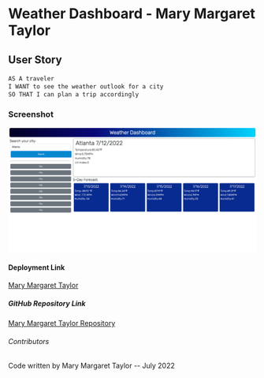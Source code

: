 # Weather Dashboard - Mary Margaret Taylor

## User Story

```
AS A traveler
I WANT to see the weather outlook for a city
SO THAT I can plan a trip accordingly
```

### Screenshot
![deployment](./Assets/Screen%20Shot%202022-07-12%20at%209.08.53%20PM.png)

#### Deployment Link
[Mary Margaret Taylor]()

##### GitHub Repository Link

[Mary Margaret Taylor Repository]()

###### Contributors

Code written by Mary Margaret Taylor -- July 2022
